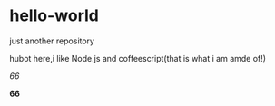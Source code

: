 # hello-world
just another repository

hubot here,i like Node.js and coffeescript(that is what i am amde of!)

*66*


**66**


